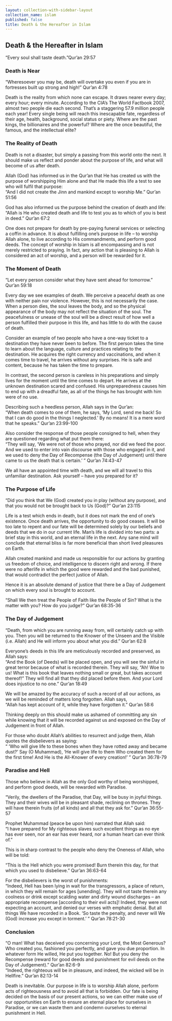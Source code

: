 ```yaml
---
layout: collection-with-sidebar-layout
collection_name: islam
published: false
title: Death & the Hereafter in Islam
---
```

## Death & the Hereafter in Islam
“Every soul shall taste death.”Qur’an 29:57

### Death is Near
“Wheresoever you may be, death will overtake you even if you are in fortresses built up strong and high!” Qur’an 4:78

Death is the reality from which none can escape. It draws nearer every day; every hour; every minute. According to the CIA’s The World Factbook 2007, almost two people die each second. That’s a staggering 57.9 million people each year! Every single being will reach this inescapable fate, regardless of their age, health, background, social status or piety. Where are the past kings, the billionaires and the powerful? Where are the once beautiful, the famous, and the intellectual elite?

### The Reality of Death
Death is not a disaster, but simply a passing from this world onto the next. It should make us reflect and ponder about the purpose of life, and what will become of us after death.

Allah (God) has informed us in the Qur’an that He has created us with the purpose of worshipping Him alone and that He made this life a test to see who will fulfil that purpose:  
“And I did not create the Jinn and mankind except to worship Me.” Qur’an 51:56

God has also informed us the purpose behind the creation of death and life:  
“Allah is He who created death and life to test you as to which of you is best in deed.” Qur’an 67:2

One does not prepare for death by pre-paying funeral services or selecting a coffin in advance. It is about fulfilling one’s purpose in life – to worship Allah alone, to live according to His commandments, and perform good deeds. The concept of worship in Islam is all encompassing and is not merely restricted to praying. In fact, any action that is pleasing to Allah is considered an act of worship, and a person will be rewarded for it.

### The Moment of Death
“Let every person consider what they have sent ahead for tomorrow.” Qur’an 59:18

Every day we see examples of death. We perceive a peaceful death as one with neither pain nor violence. However, this is not necessarily the case. When a person dies, the soul leaves the body, and so the physical appearance of the body may not reflect the situation of the soul. The peacefulness or unease of the soul will be a direct result of how well a person fulfilled their purpose in this life, and has little to do with the cause of death.

Consider an example of two people who have a one-way ticket to a destination they have never been to before. The first person takes the time to learn about the language, culture and practices relating to the destination. He acquires the right currency and vaccinations, and when it comes time to travel, he arrives without any surprises. He is safe and content, because he has taken the time to prepare.

In contrast, the second person is careless in his preparations and simply lives for the moment until the time comes to depart. He arrives at the unknown destination scared and confused. His unpreparedness causes him to end up with a dreadful fate, as all of the things he has brought with him were of no use.

Describing such a heedless person, Allah says in the Qur’an:  
“When death comes to one of them, he says, ‘My Lord, send me back! So that I can do good in the things I neglected.’ By no means! It is a mere word that he speaks.” Qur’an 23:99-100

Also consider the response of those people consigned to hell, when they are questioned regarding what put them there:  
“They will say, ‘We were not of those who prayed, nor did we feed the poor. And we used to enter into vain discourse with those who engaged in it, and we used to deny the Day of Recompense (the Day of Judgement) until there came to us the death that is certain.’ ” Qur’an 74:43-47

We all have an appointed time with death, and we will all travel to this unfamiliar destination. Ask yourself – have you prepared for it?

### The Purpose of Life
“Did you think that We (God) created you in play (without any purpose), and that you would not be brought back to Us (God)?” Qur’an 23:115

Life is a test which ends in death, but it does not mark the end of one’s existence. Once death arrives, the opportunity to do good ceases. It will be too late to repent and our fate will be determined solely by our beliefs and deeds that we do in our current life. Man’s life is divided into two parts: a brief stay in this world, and an eternal life in the next. Any sane mind will conclude that eternal bliss is far more beneficial than short lived pleasures on Earth.

Allah created mankind and made us responsible for our actions by granting us freedom of choice, and intelligence to discern right and wrong. If there were no afterlife in which the good were rewarded and the bad punished, that would contradict the perfect justice of Allah.

Hence it is an absolute demand of justice that there be a Day of Judgement on which every soul is brought to account.

“Shall We then treat the People of Faith like the People of Sin? What is the matter with you? How do you judge?” Qur’an 68:35-36

### The Day of Judgement
“Death, from which you are running away from, will certainly catch up with you. Then you will be returned to the Knower of the Unseen and the Visible (i.e. Allah) and He will inform you about what you did.” Qur’an 62:8

Everyone’s deeds in this life are meticulously recorded and preserved, as Allah says:  
“And the Book (of Deeds) will be placed open, and you will see the sinful in great terror because of what is recorded therein. They will say, “Ah! Woe to us! What is this book that leaves nothing small or great, but takes account thereof!” They will find all that they did placed before them. And your Lord does injustice to no one.” Qur’an 18:49

We will be amazed by the accuracy of such a record of all our actions, as we will be reminded of matters long forgotten. Allah says,  
“Allah has kept account of it, while they have forgotten it.” Qur’an 58:6

Thinking deeply on this should make us ashamed of committing any sin while knowing that it will be recorded against us and exposed on the Day of Judgement in front of Allah.

For those who doubt Allah’s abilities to resurrect and judge them, Allah quotes the disbelievers as saying:  
“ ‘Who will give life to these bones when they have rotted away and became dust?’ Say (O Muhammad), ‘He will give life to them Who created them for the first time! And He is the All-Knower of every creation!’ ” Qur’an 36:78-79

### Paradise and Hell
Those who believe in Allah as the only God worthy of being worshipped, and perform good deeds, will be rewarded with Paradise.

“Verily, the dwellers of the Paradise, that Day, will be busy in joyful things. They and their wives will be in pleasant shade, reclining on thrones. They will have therein fruits (of all kinds) and all that they ask for.” Qur’an 36:55-57

Prophet Muhammad (peace be upon him) narrated that Allah said:  
“I have prepared for My righteous slaves such excellent things as no eye has ever seen, nor an ear has ever heard, nor a human heart can ever think of.”

This is in sharp contrast to the people who deny the Oneness of Allah, who will be told:

“This is the Hell which you were promised! Burn therein this day, for that which you used to disbelieve.” Qur’an 36:63-64

For the disbelievers is the worst of punishments:  
“Indeed, Hell has been lying in wait for the transgressors, a place of return, in which they will remain for ages [unending]. They will not taste therein any coolness or drink except scalding water and dirty wound discharges – an appropriate recompense [according to their evil acts]! Indeed, they were not expecting an account, and denied our verses with emphatic denial. But all things We have recorded in a Book. ‘So taste the penalty, and never will We (God) increase you except in torment.’ ” Qur’an 78:21-30

### Conclusion
“O man! What has deceived you concerning your Lord, the Most Generous? Who created you, fashioned you perfectly, and gave you due proportion. In whatever form He willed, He put you together. No! But you deny the Recompense (reward for good deeds and punishment for evil deeds on the Day of Judgement).” Qur’an 82:6-9  
“Indeed, the righteous will be in pleasure, and indeed, the wicked will be in Hellfire.” Qur’an 82:13-14

Death is inevitable. Our purpose in life is to worship Allah alone, perform acts of righteousness and to avoid all that is forbidden. Our fate is being decided on the basis of our present actions, so we can either make use of our opportunities on Earth to ensure an eternal place for ourselves in Paradise, or we can waste them and condemn ourselves to eternal punishment in Hell.